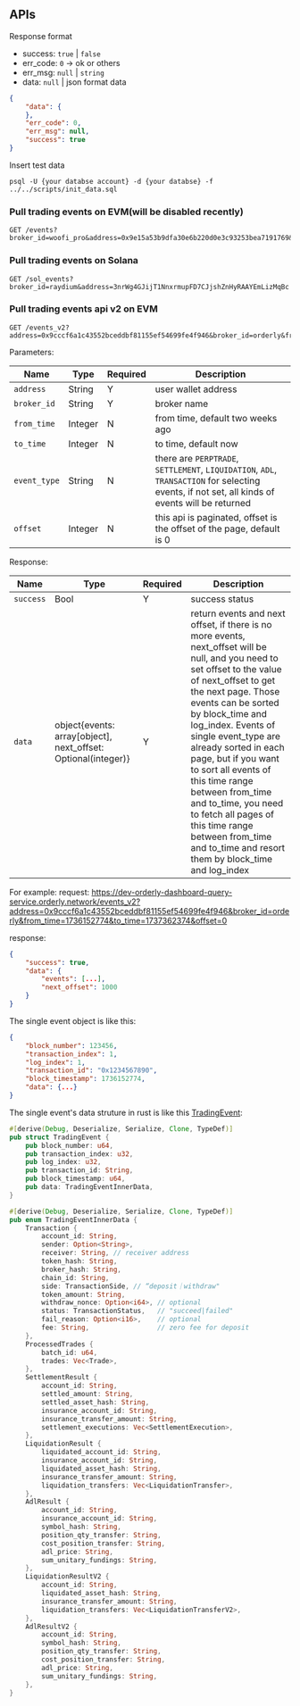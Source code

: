 ## APIs
Response format
* success: `true` | `false`
* err_code: `0` -> ok or others
* err_msg: `null` | `string`
* data: `null` | json format data
```json
{
    "data": {
    },
    "err_code": 0,
    "err_msg": null,
    "success": true
}
```

Insert test data
```shell
psql -U {your databse account} -d {your databse} -f ../../scripts/init_data.sql
```

### Pull trading events on EVM(will be disabled recently)
```shell
GET /events?broker_id=woofi_pro&address=0x9e15a53b9dfa30e6b220d0e3c93253bea7191769&from_time=1711123200&to_time=1713801600
```

### Pull trading events on Solana
```shell
GET /sol_events?broker_id=raydium&address=3nrWg4GJijT1NnxrmupFD7CJjshZnHyRAAYEmLizMqBc
```

### Pull trading events api v2 on EVM
```shell
GET /events_v2?address=0x9cccf6a1c43552bceddbf81155ef54699fe4f946&broker_id=orderly&from_time=1736152774&to_time=1737362374&event_type=PERPTRADE&offset=0
```
Parameters:

| Name | Type | Required | Description |
|-----|--------|-------------|------------|
| `address` | String | Y | user wallet address |
| `broker_id` | String | Y | broker name |
| `from_time` | Integer | N | from time, default two weeks ago |
| `to_time` | Integer | N | to time, default now |
| `event_type` | String | N | there are `PERPTRADE`, `SETTLEMENT`, `LIQUIDATION`, `ADL`, `TRANSACTION` for selecting events, if not set, all kinds of events will be returned |
| `offset` | Integer | N | this api is paginated, offset is the offset of the page, default is 0 |

Response:

| Name | Type | Required | Description |
|-----|--------|-------------|------------|
| `success` | Bool | Y | success status |
| `data` | object{events: array[object], next_offset: Optional(integer)} | Y | return events and next offset, if there is no more events, next_offset will be null, and you need to set offset to the value of next_offset to get the next page. Those events can be sorted by block_time and log_index. Events of single event_type are already sorted in each page, but if you want to sort all events of this time range between from_time and to_time, you need to fetch all pages of this time range between from_time and to_time and resort them by block_time and log_index |

For example:
request: https://dev-orderly-dashboard-query-service.orderly.network/events_v2?address=0x9cccf6a1c43552bceddbf81155ef54699fe4f946&broker_id=orderly&from_time=1736152774&to_time=1737362374&offset=0

response:
```json
{
    "success": true,
    "data": {
        "events": [...],
        "next_offset": 1000
    }
}
```
The single event object is like this:
```json
{
    "block_number": 123456,
    "transaction_index": 1,
    "log_index": 1,
    "transaction_id": "0x1234567890",
    "block_timestamp": 1736152774,
    "data": {...}
}
```
The single event's data struture in rust is like this [TradingEvent](https://github.com/OrderlyNetwork/orderly-dashboard/blob/main/orderly-dashboard-indexer/src/formats_external/trading_events.rs#L47):
```rust
#[derive(Debug, Deserialize, Serialize, Clone, TypeDef)]
pub struct TradingEvent {
    pub block_number: u64,
    pub transaction_index: u32,
    pub log_index: u32,
    pub transaction_id: String,
    pub block_timestamp: u64,
    pub data: TradingEventInnerData,
}

#[derive(Debug, Deserialize, Serialize, Clone, TypeDef)]
pub enum TradingEventInnerData {
    Transaction {
        account_id: String,
        sender: Option<String>,
        receiver: String, // receiver address
        token_hash: String,
        broker_hash: String,
        chain_id: String,
        side: TransactionSide, // “deposit｜withdraw"
        token_amount: String,
        withdraw_nonce: Option<i64>, // optional
        status: TransactionStatus,   // "succeed|failed"
        fail_reason: Option<i16>,    // optional
        fee: String,                 // zero fee for deposit
    },
    ProcessedTrades {
        batch_id: u64,
        trades: Vec<Trade>,
    },
    SettlementResult {
        account_id: String,
        settled_amount: String,
        settled_asset_hash: String,
        insurance_account_id: String,
        insurance_transfer_amount: String,
        settlement_executions: Vec<SettlementExecution>,
    },
    LiquidationResult {
        liquidated_account_id: String,
        insurance_account_id: String,
        liquidated_asset_hash: String,
        insurance_transfer_amount: String,
        liquidation_transfers: Vec<LiquidationTransfer>,
    },
    AdlResult {
        account_id: String,
        insurance_account_id: String,
        symbol_hash: String,
        position_qty_transfer: String,
        cost_position_transfer: String,
        adl_price: String,
        sum_unitary_fundings: String,
    },
    LiquidationResultV2 {
        account_id: String,
        liquidated_asset_hash: String,
        insurance_transfer_amount: String,
        liquidation_transfers: Vec<LiquidationTransferV2>,
    },
    AdlResultV2 {
        account_id: String,
        symbol_hash: String,
        position_qty_transfer: String,
        cost_position_transfer: String,
        adl_price: String,
        sum_unitary_fundings: String,
    },
}
```